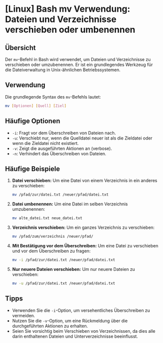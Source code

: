 # [Linux] Bash mv Verwendung: Dateien und Verzeichnisse verschieben oder umbenennen

## Übersicht
Der `mv`-Befehl in Bash wird verwendet, um Dateien und Verzeichnisse zu verschieben oder umzubenennen. Er ist ein grundlegendes Werkzeug für die Dateiverwaltung in Unix-ähnlichen Betriebssystemen.

## Verwendung
Die grundlegende Syntax des `mv`-Befehls lautet:

```bash
mv [Optionen] [Quell] [Ziel]
```

## Häufige Optionen
- `-i`: Fragt vor dem Überschreiben von Dateien nach.
- `-u`: Verschiebt nur, wenn die Quelldatei neuer ist als die Zieldatei oder wenn die Zieldatei nicht existiert.
- `-v`: Zeigt die ausgeführten Aktionen an (verbose).
- `-n`: Verhindert das Überschreiben von Dateien.

## Häufige Beispiele

1. **Datei verschieben:**
   Um eine Datei von einem Verzeichnis in ein anderes zu verschieben:
   ```bash
   mv /pfad/zur/datei.txt /neuer/pfad/datei.txt
   ```

2. **Datei umbenennen:**
   Um eine Datei im selben Verzeichnis umzubenennen:
   ```bash
   mv alte_datei.txt neue_datei.txt
   ```

3. **Verzeichnis verschieben:**
   Um ein ganzes Verzeichnis zu verschieben:
   ```bash
   mv /pfad/zum/verzeichnis /neuer/pfad/
   ```

4. **Mit Bestätigung vor dem Überschreiben:**
   Um eine Datei zu verschieben und vor dem Überschreiben zu fragen:
   ```bash
   mv -i /pfad/zur/datei.txt /neuer/pfad/datei.txt
   ```

5. **Nur neuere Dateien verschieben:**
   Um nur neuere Dateien zu verschieben:
   ```bash
   mv -u /pfad/zur/datei.txt /neuer/pfad/datei.txt
   ```

## Tipps
- Verwenden Sie die `-i`-Option, um versehentliches Überschreiben zu vermeiden.
- Nutzen Sie die `-v`-Option, um eine Rückmeldung über die durchgeführten Aktionen zu erhalten.
- Seien Sie vorsichtig beim Verschieben von Verzeichnissen, da dies alle darin enthaltenen Dateien und Unterverzeichnisse beeinflusst.